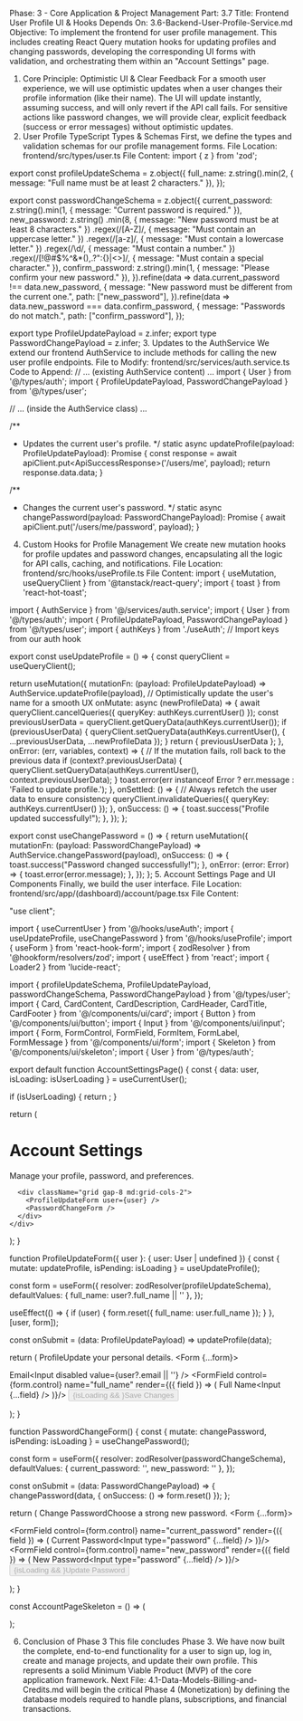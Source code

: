 Phase: 3 - Core Application & Project Management
Part: 3.7
Title: Frontend User Profile UI & Hooks
Depends On: 3.6-Backend-User-Profile-Service.md
Objective: To implement the frontend for user profile management. This includes creating React Query mutation hooks for updating profiles and changing passwords, developing the corresponding UI forms with validation, and orchestrating them within an "Account Settings" page.
1. Core Principle: Optimistic UI & Clear Feedback
For a smooth user experience, we will use optimistic updates when a user changes their profile information (like their name). The UI will update instantly, assuming success, and will only revert if the API call fails. For sensitive actions like password changes, we will provide clear, explicit feedback (success or error messages) without optimistic updates.
2. User Profile TypeScript Types & Schemas
First, we define the types and validation schemas for our profile management forms.
File Location: frontend/src/types/user.ts
File Content:
import { z } from 'zod';

export const profileUpdateSchema = z.object({
  full_name: z.string().min(2, { message: "Full name must be at least 2 characters." }),
});

export const passwordChangeSchema = z.object({
  current_password: z.string().min(1, { message: "Current password is required." }),
  new_password: z.string()
    .min(8, { message: "New password must be at least 8 characters." })
    .regex(/[A-Z]/, { message: "Must contain an uppercase letter." })
    .regex(/[a-z]/, { message: "Must contain a lowercase letter." })
    .regex(/\d/, { message: "Must contain a number." })
    .regex(/[!@#$%^&*(),.?":{}|<>]/, { message: "Must contain a special character." }),
  confirm_password: z.string().min(1, { message: "Please confirm your new password." }),
}).refine(data => data.current_password !== data.new_password, {
  message: "New password must be different from the current one.",
  path: ["new_password"],
}).refine(data => data.new_password === data.confirm_password, {
  message: "Passwords do not match.",
  path: ["confirm_password"],
});

export type ProfileUpdatePayload = z.infer<typeof profileUpdateSchema>;
export type PasswordChangePayload = z.infer<typeof passwordChangeSchema>;
3. Updates to the AuthService
We extend our frontend AuthService to include methods for calling the new user profile endpoints.
File to Modify: frontend/src/services/auth.service.ts
Code to Append:
// ... (existing AuthService content) ...
import { User } from '@/types/auth';
import { ProfileUpdatePayload, PasswordChangePayload } from '@/types/user';

// ... (inside the AuthService class) ...

  /**
   * Updates the current user's profile.
   */
  static async updateProfile(payload: ProfileUpdatePayload): Promise<User> {
    const response = await apiClient.put<ApiSuccessResponse<User>>('/users/me', payload);
    return response.data.data;
  }

  /**
   * Changes the current user's password.
   */
  static async changePassword(payload: PasswordChangePayload): Promise<void> {
    await apiClient.put('/users/me/password', payload);
  }

4. Custom Hooks for Profile Management
We create new mutation hooks for profile updates and password changes, encapsulating all the logic for API calls, caching, and notifications.
File Location: frontend/src/hooks/useProfile.ts
File Content:
import { useMutation, useQueryClient } from '@tanstack/react-query';
import { toast } from 'react-hot-toast';

import { AuthService } from '@/services/auth.service';
import { User } from '@/types/auth';
import { ProfileUpdatePayload, PasswordChangePayload } from '@/types/user';
import { authKeys } from './useAuth'; // Import keys from our auth hook

export const useUpdateProfile = () => {
  const queryClient = useQueryClient();

  return useMutation({
    mutationFn: (payload: ProfileUpdatePayload) => AuthService.updateProfile(payload),
    // Optimistically update the user's name for a smooth UX
    onMutate: async (newProfileData) => {
      await queryClient.cancelQueries({ queryKey: authKeys.currentUser() });
      const previousUserData = queryClient.getQueryData<User>(authKeys.currentUser());
      if (previousUserData) {
        queryClient.setQueryData<User>(authKeys.currentUser(), { ...previousUserData, ...newProfileData });
      }
      return { previousUserData };
    },
    onError: (err, variables, context) => {
      // If the mutation fails, roll back to the previous data
      if (context?.previousUserData) {
        queryClient.setQueryData(authKeys.currentUser(), context.previousUserData);
      }
      toast.error(err instanceof Error ? err.message : 'Failed to update profile.');
    },
    onSettled: () => {
      // Always refetch the user data to ensure consistency
      queryClient.invalidateQueries({ queryKey: authKeys.currentUser() });
    },
    onSuccess: () => {
      toast.success("Profile updated successfully!");
    },
  });
};

export const useChangePassword = () => {
  return useMutation({
    mutationFn: (payload: PasswordChangePayload) => AuthService.changePassword(payload),
    onSuccess: () => {
      toast.success("Password changed successfully!");
    },
    onError: (error: Error) => {
      toast.error(error.message);
    },
  });
};
5. Account Settings Page and UI Components
Finally, we build the user interface.
File Location: frontend/src/app/(dashboard)/account/page.tsx
File Content:

"use client";

import { useCurrentUser } from '@/hooks/useAuth';
import { useUpdateProfile, useChangePassword } from '@/hooks/useProfile';
import { useForm } from 'react-hook-form';
import { zodResolver } from '@hookform/resolvers/zod';
import { useEffect } from 'react';
import { Loader2 } from 'lucide-react';

import { profileUpdateSchema, ProfileUpdatePayload, passwordChangeSchema, PasswordChangePayload } from '@/types/user';
import { Card, CardContent, CardDescription, CardHeader, CardTitle, CardFooter } from '@/components/ui/card';
import { Button } from '@/components/ui/button';
import { Input } from '@/components/ui/input';
import { Form, FormControl, FormField, FormItem, FormLabel, FormMessage } from '@/components/ui/form';
import { Skeleton } from '@/components/ui/skeleton';
import { User } from '@/types/auth';

export default function AccountSettingsPage() {
  const { data: user, isLoading: isUserLoading } = useCurrentUser();

  if (isUserLoading) {
    return <AccountPageSkeleton />;
  }

  return (
    <div className="space-y-8 max-w-4xl mx-auto">
      <div>
        <h1 className="text-3xl font-bold tracking-tight">Account Settings</h1>
        <p className="text-muted-foreground">Manage your profile, password, and preferences.</p>
      </div>
      
      <div className="grid gap-8 md:grid-cols-2">
        <ProfileUpdateForm user={user} />
        <PasswordChangeForm />
      </div>
    </div>
  );
}

function ProfileUpdateForm({ user }: { user: User | undefined }) {
  const { mutate: updateProfile, isPending: isLoading } = useUpdateProfile();
  
  const form = useForm<ProfileUpdatePayload>({
    resolver: zodResolver(profileUpdateSchema),
    defaultValues: { full_name: user?.full_name || '' },
  });

  useEffect(() => {
    if (user) {
      form.reset({ full_name: user.full_name });
    }
  }, [user, form]);

  const onSubmit = (data: ProfileUpdatePayload) => updateProfile(data);
  
  return (
    <Card>
      <CardHeader><CardTitle>Profile</CardTitle><CardDescription>Update your personal details.</CardDescription></CardHeader>
      <Form {...form}>
        <form onSubmit={form.handleSubmit(onSubmit)}>
          <CardContent className="space-y-4">
            <FormItem><FormLabel>Email</FormLabel><Input disabled value={user?.email || ''} /></FormItem>
            <FormField control={form.control} name="full_name" render={({ field }) => (
              <FormItem><FormLabel>Full Name</FormLabel><FormControl><Input {...field} /></FormControl><FormMessage /></FormItem>
            )}/>
          </CardContent>
          <CardFooter>
            <Button type="submit" disabled={isLoading}>{isLoading && <Loader2 className="mr-2 h-4 w-4 animate-spin" />}Save Changes</Button>
          </CardFooter>
        </form>
      </Form>
    </Card>
  );
}

function PasswordChangeForm() {
  const { mutate: changePassword, isPending: isLoading } = useChangePassword();
  
  const form = useForm<PasswordChangePayload>({
    resolver: zodResolver(passwordChangeSchema),
    defaultValues: { current_password: '', new_password: '' },
  });

  const onSubmit = (data: PasswordChangePayload) => {
    changePassword(data, { onSuccess: () => form.reset() });
  };
  
  return (
    <Card>
      <CardHeader><CardTitle>Change Password</CardTitle><CardDescription>Choose a strong new password.</CardDescription></CardHeader>
      <Form {...form}>
        <form onSubmit={form.handleSubmit(onSubmit)}>
          <CardContent className="space-y-4">
            <FormField control={form.control} name="current_password" render={({ field }) => (
              <FormItem><FormLabel>Current Password</FormLabel><FormControl><Input type="password" {...field} /></FormControl><FormMessage /></FormItem>
            )}/>
            <FormField control={form.control} name="new_password" render={({ field }) => (
              <FormItem><FormLabel>New Password</FormLabel><FormControl><Input type="password" {...field} /></FormControl><FormMessage /></FormItem>
            )}/>
          </CardContent>
          <CardFooter>
            <Button type="submit" disabled={isLoading}>{isLoading && <Loader2 className="mr-2 h-4 w-4 animate-spin" />}Update Password</Button>
          </CardFooter>
        </form>
      </Form>
    </Card>
  );
}

const AccountPageSkeleton = () => (
  <div className="space-y-8 max-w-4xl mx-auto">
    <div><Skeleton className="h-10 w-64" /><Skeleton className="h-4 w-96 mt-2" /></div>
    <div className="grid gap-8 md:grid-cols-2"><Skeleton className="h-72 rounded-lg" /><Skeleton className="h-72 rounded-lg" /></div>
  </div>
);

6. Conclusion of Phase 3
This file concludes Phase 3. We have now built the complete, end-to-end functionality for a user to sign up, log in, create and manage projects, and update their own profile. This represents a solid Minimum Viable Product (MVP) of the core application framework.
Next File: 4.1-Data-Models-Billing-and-Credits.md will begin the critical Phase 4 (Monetization) by defining the database models required to handle plans, subscriptions, and financial transactions.

